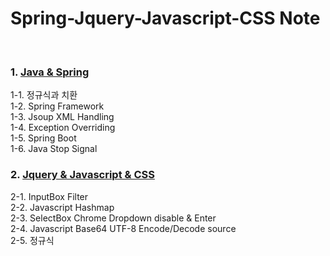 # Spring-Jquery-Javascript-CSS Note
<br>

### 1. [Java & Spring](https://github.com/jukyellow/java-spring-jquery-javascript-css-note/blob/master/back-end(java,spring))  
1-1. 정규식과 치환  
1-2. Spring Framework  
1-3. Jsoup XML Handling  
1-4. Exception Overriding  
1-5. Spring Boot  
1-6. Java Stop Signal  


### 2. [Jquery & Javascript & CSS](https://github.com/jukyellow/java-spring-jquery-javascript-css-note/tree/master/front-end(javascript-jquery))  
2-1. InputBox Filter  
2-2. Javascript Hashmap  
2-3. SelectBox Chrome Dropdown disable & Enter  
2-4. Javascript Base64 UTF-8 Encode/Decode source  
2-5. 정규식  

